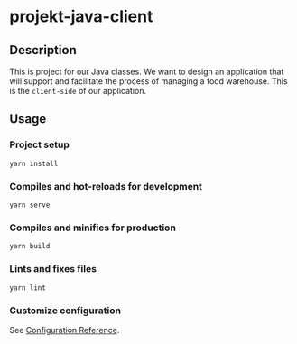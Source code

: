 # projekt-java-client

## Description

This is project for our Java classes. We want to design an application that will support and facilitate the process of managing a food warehouse.
This is the `client-side` of our application.

## Usage

### Project setup
```
yarn install
```

### Compiles and hot-reloads for development
```
yarn serve
```

### Compiles and minifies for production
```
yarn build
```

### Lints and fixes files
```
yarn lint
```

### Customize configuration
See [Configuration Reference](https://cli.vuejs.org/config/).
